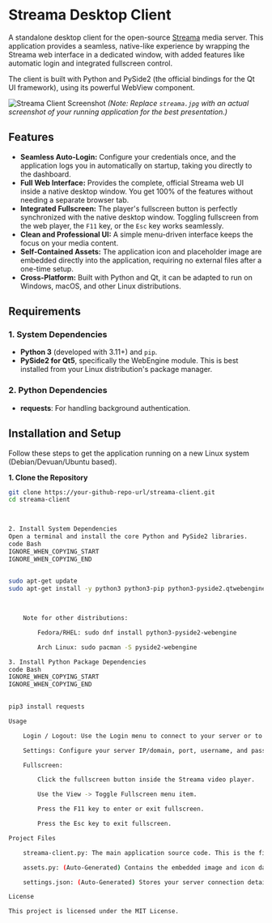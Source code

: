    
# Streama Desktop Client

A standalone desktop client for the open-source [Streama](https://github.com/streamaserver/streama) media server. This application provides a seamless, native-like experience by wrapping the Streama web interface in a dedicated window, with added features like automatic login and integrated fullscreen control.

The client is built with Python and PySide2 (the official bindings for the Qt UI framework), using its powerful WebView component.

![Streama Client Screenshot](streama.jpg)
*(Note: Replace `streama.jpg` with an actual screenshot of your running application for the best presentation.)*

## Features

*   **Seamless Auto-Login:** Configure your credentials once, and the application logs you in automatically on startup, taking you directly to the dashboard.
*   **Full Web Interface:** Provides the complete, official Streama web UI inside a native desktop window. You get 100% of the features without needing a separate browser tab.
*   **Integrated Fullscreen:** The player's fullscreen button is perfectly synchronized with the native desktop window. Toggling fullscreen from the web player, the `F11` key, or the `Esc` key works seamlessly.
*   **Clean and Professional UI:** A simple menu-driven interface keeps the focus on your media content.
*   **Self-Contained Assets:** The application icon and placeholder image are embedded directly into the application, requiring no external files after a one-time setup.
*   **Cross-Platform:** Built with Python and Qt, it can be adapted to run on Windows, macOS, and other Linux distributions.

## Requirements

### 1. System Dependencies
*   **Python 3** (developed with 3.11+) and `pip`.
*   **PySide2 for Qt5**, specifically the WebEngine module. This is best installed from your Linux distribution's package manager.

### 2. Python Dependencies
*   **requests**: For handling background authentication.

## Installation and Setup

Follow these steps to get the application running on a new Linux system (Debian/Devuan/Ubuntu based).

**1. Clone the Repository**
```bash
git clone https://your-github-repo-url/streama-client.git
cd streama-client

  

2. Install System Dependencies
Open a terminal and install the core Python and PySide2 libraries.
code Bash
IGNORE_WHEN_COPYING_START
IGNORE_WHEN_COPYING_END

    
sudo apt-get update
sudo apt-get install -y python3 python3-pip python3-pyside2.qtwebenginewidgets

  

    Note for other distributions:

        Fedora/RHEL: sudo dnf install python3-pyside2-webengine

        Arch Linux: sudo pacman -S pyside2-webengine

3. Install Python Package Dependencies
code Bash
IGNORE_WHEN_COPYING_START
IGNORE_WHEN_COPYING_END

    
pip3 install requests

Usage

    Login / Logout: Use the Login menu to connect to your server or to log out.

    Settings: Configure your server IP/domain, port, username, and password via the Settings -> Configure Server menu. This menu is disabled while you are logged in.

    Fullscreen:

        Click the fullscreen button inside the Streama video player.

        Use the View -> Toggle Fullscreen menu item.

        Press the F11 key to enter or exit fullscreen.

        Press the Esc key to exit fullscreen.

Project Files

    streama-client.py: The main application source code. This is the file you run.

    assets.py: (Auto-Generated) Contains the embedded image and icon data.

    settings.json: (Auto-Generated) Stores your server connection details after the first run.

License

This project is licensed under the MIT License.

  

